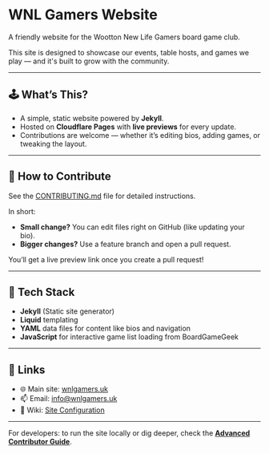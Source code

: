 # WNL Gamers Website

A friendly website for the Wootton New Life Gamers board game club.

This site is designed to showcase our events, table hosts, and games we play — and it's built to grow with the community.

---

## 🕹️ What’s This?

- A simple, static website powered by **Jekyll**.
- Hosted on **Cloudflare Pages** with **live previews** for every update.
- Contributions are welcome — whether it’s editing bios, adding games, or tweaking the layout.

---

## 🚀 How to Contribute

See the [CONTRIBUTING.md](CONTRIBUTING.md) file for detailed instructions.

In short:
- **Small change?** You can edit files right on GitHub (like updating your bio).
- **Bigger changes?** Use a feature branch and open a pull request.

You’ll get a live preview link once you create a pull request!

---

## 🔧 Tech Stack

- **Jekyll** (Static site generator)
- **Liquid** templating
- **YAML** data files for content like bios and navigation
- **JavaScript** for interactive game list loading from BoardGameGeek

---

## 🔗 Links

- 🌐 Main site: [wnlgamers.uk](https://wnlgamers.uk)
- 📫 Email: [info@wnlgamers.uk](mailto:info@wnlgamers.uk)
- 🧠 Wiki: [Site Configuration](https://github.com/wnlgamers/website/wiki/Site-Configuration)

---

For developers: to run the site locally or dig deeper, check the **[Advanced Contributor Guide](https://github.com/wnlgamers/website/wiki/Advanced-Contributor-Setup)**.
